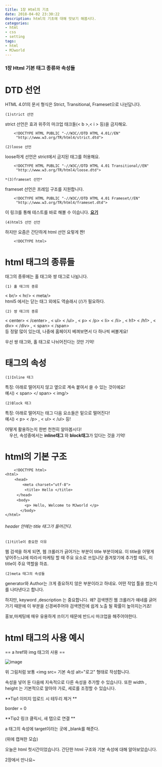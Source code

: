```yaml
---
title: 1장 Html의 기초
date: 2018-04-02 23:30:22
description: html의 기초에 대해 맛보기 해봅시다.
categories:
- html
- css
- setting
tags:
- html
- MJworld
---
```




### 1장 Html 기본 태그 종류와 속성들




# DTD 선언

HTML 4.01의 문서 형식은 Strict, Transitional, Frameset으로 나뉜답니다.


`(1)strict 선언`

strict 선언은 효과 위주의 마크업 태크들(< b >,< i > 등)을 금지해요.

~~~
    <!DOCTYPE HTML PUBLIC "-//W3C//DTD HTML 4.01//EN"
     "http://www.w3.org/TR/html4/strict.dtd">
~~~

`(2)loose 선언`

loose하게 선언은 strict에서 금지된 태그를 허용해요.

~~~
    <!DOCTYPE HTML PUBLIC "-//W3C//DTD HTML 4.01 Transitional//EN"
     "http://www.w3.org/TR/html4/loose.dtd">
~~~



`*(3)frameset 선언*`

frameset 선언은 프레임 구조를 지원합니다.

~~~
    <!DOCTYPE HTML PUBLIC "-//W3C//DTD HTML 4.01 Frameset//EN"
     "http://www.w3.org/TR/html4/frameset.dtd">
~~~
 
이 링크를 통해 테스트를 바로 해볼 수 이습니다. __[요기](http://dalidator.kldp.org/)__
 

`(4)html5 선언 선언`
 
하지만 요즘은 간단하게 html 선언 요렇게 짠!

~~~
    <!DOCTYPE html>
~~~
 

# html 태그의 종류들

태그의 종류에는 홀 태그와 쌍 태그로 나뉩니다.


`(1) 홀 태그의 종류`
 
< br/> < hr/> < meta/>
<br>
html5 에서는 닫는 태그 외에도 역슬래시 (/)가 필요하다.

`(2) 쌍 태그의 종류`

< center> < /center> , < ul> < /ul> , < p> < /p>
< li> < /li> , < h1> < /h1> , < div> < /div> , < span> < /span><br>
등 정말 많이 있는데, 나중에 홈페이지 베껴보면서 다 하나씩 써볼게요!

우선 쌍 태그와, 홀 태그로 나뉘어진다는 것만 기억!

# 태그의 속성

`(1)Inline 태그`
 
특징: 아래로 떨어지지 않고 옆으로 계속 붙여서 쓸 수 있는 것이에요! <br>
예시) < span> </ span> < img/>


`(2)Block 태그`

특징: 아래로 떨어지는 태그 다음 요소들은 밑으로 떨어진다! <br>
예시) < p> < /p> ,  < ul> < /ul> 등! 

어떻게 활용하는지 한번 천천히 알아봅시다! <br>
　우선, 속성중에서는 **inline태그** 와 **block태그**가 있다는 것을 기억!



# html의 기본 구조


``` 
    <!DOCTYPE html> 
<html>
　　 <head>
　　　   <meta charset="utf-8">
　　　    <title> Hello </title>
　　  </head>
　　  <body>
　　　    <p> Hello, Welcome to MJworld </p>
　　　  </body>
</html>
```
 

###### header 안에는 title 태그가 들어간다.

`(1)title이 중요한 이유`
 
웹 검색을 하게 되면, 웹 크롤러가 긁어가는 부분이 title 부분이에요.
이 title을 어떻게 넣어주느냐에 따라서 마케팅 할 때 주요 요소로 쓰입니닷
즐겨찾기에 추가할 때도, 이 title이 주요 역할을 하죠.

`(2)meta 태그의 속성들`
 
generator와 Author는 크게 중요하지 않은 부분이라고 하네요.
 어떤 작업 툴을 썼는지를 나타낸다고 합니다.

 하지만, keyword ,description 는 중요합니다.
 왜? 검색엔진 웹 크롤러가 얘네를 긁어가기 때문에 이 부분을 신경써주어야 검색엔진에 쉽게 노출 될 확률이 높아지는거죠!

홍보,마케팅에 매우 유용하게 쓰이기 때문에 반드시 마크업을 해주어야한다.

# html 태그의 사용 예시

== a href와 img 태그의 사용 ==

![image](https://user-images.githubusercontent.com/20442104/38254842-378abd4c-3795-11e8-81f1-fb386e93b5c3.png)

위 그림처럼 보통 <img src= 기본 속성 alt="로고" 형태로 작성합니다.

속성을 넣어 둔 다음에 지속적으로 다른 속성을 추가할 수 있습니다.
또한 width , height 는 기본적으로 알아야 가로, 세로를 조정할 수 있습니다.


**Tip1 이미지 업로드 시 테두리 제거 **

border = 0

**Tip2 링크 클릭시, 새 탭으로 연결 **

a 태그의 속성에 target이라는 곳에 _blank를 해준다.

(위에 캡쳐한 모습)


오늘은 html 첫시간이었습니다.
 간단한 html 구조와 기본 속성에 대해 알아보았습니다.

2장에서 만나요~


